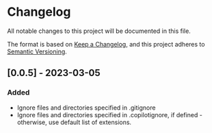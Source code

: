 # Changelog

All notable changes to this project will be documented in this file.

The format is based on [Keep a Changelog](https://keepachangelog.com/en/1.0.0/),
and this project adheres to [Semantic Versioning](https://semver.org/spec/v2.0.0.html).

## [0.0.5] - 2023-03-05

### Added

- Ignore files and directories specified in .gitignore
- Ignore files and directories specified in .copilotignore, if defined - otherwise, use default list of extensions.